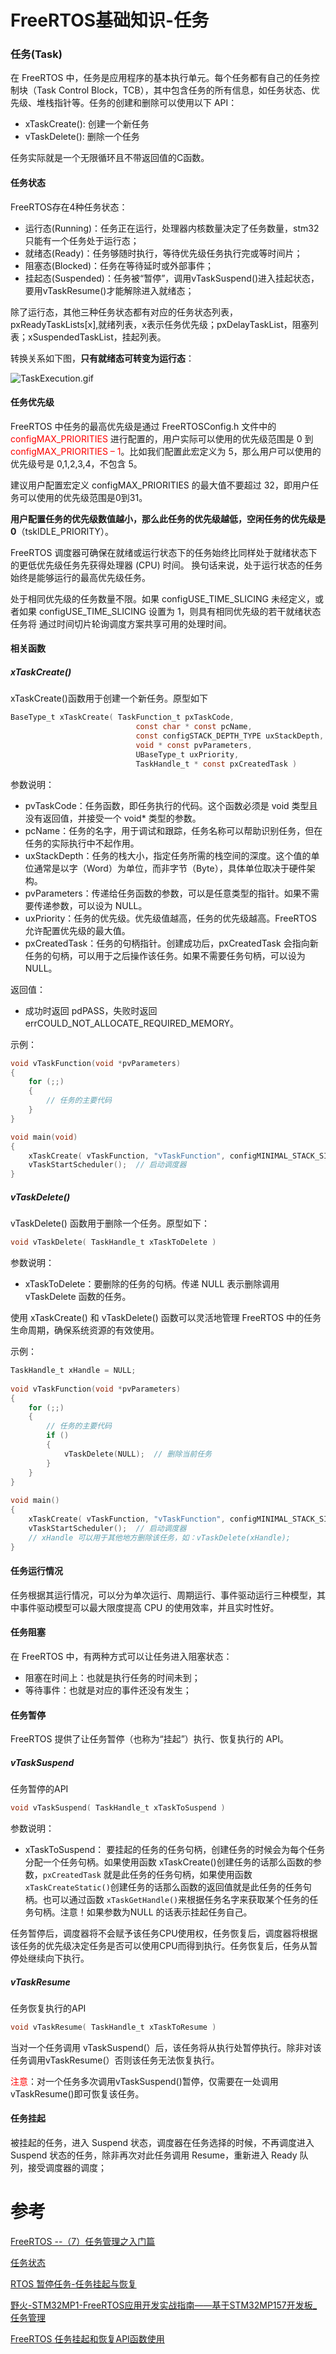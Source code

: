 # FreeRTOS基础知识-任务

### 任务(Task)

在 FreeRTOS 中，任务是应用程序的基本执行单元。每个任务都有自己的任务控制块（Task Control Block，TCB），其中包含任务的所有信息，如任务状态、优先级、堆栈指针等。任务的创建和删除可以使用以下 API：

* xTaskCreate(): 创建一个新任务
* vTaskDelete(): 删除一个任务

任务实际就是一个无限循环且不带返回值的C函数。

#### 任务状态

FreeRTOS存在4种任务状态：

* 运行态(Running)：任务正在运行，处理器内核数量决定了任务数量，stm32只能有一个任务处于运行态；
* 就绪态(Ready)：任务够随时执行，等待优先级任务执行完或等时间片；
* 阻塞态(Blocked)：任务在等待延时或外部事件；
* 挂起态(Suspended)：任务被“暂停”，调用vTaskSuspend()进入挂起状态，要用vTaskResume()才能解除进入就绪态；

除了运行态，其他三种任务状态都有对应的任务状态列表，pxReadyTaskLists[x],就绪列表，x表示任务优先级；pxDelayTaskList，阻塞列表；xSuspendedTaskList，挂起列表。

转换关系如下图，**只有就绪态可转变为运行态**：

![TaskExecution.gif](../FreeRTOS/image/[FreeRTOS]-基础知识-任务/FreeRTOS任务状态.jpg)

#### 任务优先级

FreeRTOS 中任务的最高优先级是通过 FreeRTOSConfig.h 文件中的 <font color=red>configMAX_PRIORITIES</font> 进行配置的，用户实际可以使用的优先级范围是 0 到 <font color=red>configMAX_PRIORITIES – 1</font>。比如我们配置此宏定义为 5，那么用户可以使用的优先级号是 0,1,2,3,4，不包含 5。

建议用户配置宏定义 configMAX_PRIORITIES 的最大值不要超过 32，即用户任务可以使用的优先级范围是0到31。

**用户配置任务的优先级数值越小，那么此任务的优先级越低，空闲任务的优先级是 0**（tskIDLE_PRIORITY）。

FreeRTOS 调度器可确保在就绪或运行状态下的任务始终比同样处于就绪状态下的更低优先级任务先获得处理器 (CPU) 时间。 换句话来说，处于运行状态的任务始终是能够运行的最高优先级任务。

处于相同优先级的任务数量不限。如果 configUSE_TIME_SLICING 未经定义，或者如果 configUSE_TIME_SLICING 设置为 1，则具有相同优先级的若干就绪状态任务将 通过时间切片轮询调度方案共享可用的处理时间。

#### 相关函数

##### xTaskCreate()

xTaskCreate()函数用于创建一个新任务。原型如下

```c
BaseType_t xTaskCreate( TaskFunction_t pxTaskCode,
                            const char * const pcName,
                            const configSTACK_DEPTH_TYPE uxStackDepth,
                            void * const pvParameters,
                            UBaseType_t uxPriority,
                            TaskHandle_t * const pxCreatedTask )
```

参数说明：

* pvTaskCode：任务函数，即任务执行的代码。这个函数必须是 void 类型且没有返回值，并接受一个 void* 类型的参数。
* pcName：任务的名字，用于调试和跟踪，任务名称可以帮助识别任务，但在任务的实际执行中不起作用。
* uxStackDepth：任务的栈大小，指定任务所需的栈空间的深度。这个值的单位通常是以字（Word）为单位，而非字节（Byte），具体单位取决于硬件架构。
* pvParameters：传递给任务函数的参数，可以是任意类型的指针。如果不需要传递参数，可以设为 NULL。
* uxPriority：任务的优先级。优先级值越高，任务的优先级越高。FreeRTOS 允许配置优先级的最大值。
* pxCreatedTask：任务的句柄指针。创建成功后，pxCreatedTask 会指向新任务的句柄，可以用于之后操作该任务。如果不需要任务句柄，可以设为 NULL。

返回值：

* 成功时返回 pdPASS，失败时返回 errCOULD_NOT_ALLOCATE_REQUIRED_MEMORY。

示例：

```c
void vTaskFunction(void *pvParameters)
{
    for (;;)
    {
        // 任务的主要代码
    }
}

void main(void)
{
    xTaskCreate( vTaskFunction, "vTaskFunction", configMINIMAL_STACK_SIZE, NULL, 0, NULL );
    vTaskStartScheduler();  // 启动调度器
}

```

##### vTaskDelete()

vTaskDelete() 函数用于删除一个任务。原型如下：

```c
void vTaskDelete( TaskHandle_t xTaskToDelete )
```

参数说明：

* xTaskToDelete：要删除的任务的句柄。传递 NULL 表示删除调用 vTaskDelete 函数的任务。

使用 xTaskCreate() 和 vTaskDelete() 函数可以灵活地管理 FreeRTOS 中的任务生命周期，确保系统资源的有效使用。

示例：

```c
TaskHandle_t xHandle = NULL;
 
void vTaskFunction(void *pvParameters)
{
    for (;;)
    {
        // 任务的主要代码
        if ()
        {
            vTaskDelete(NULL);  // 删除当前任务
        }
    }
}
 
void main()
{
    xTaskCreate( vTaskFunction, "vTaskFunction", configMINIMAL_STACK_SIZE, NULL, 0, NULL );
    vTaskStartScheduler();  // 启动调度器
    // xHandle 可以用于其他地方删除该任务，如：vTaskDelete(xHandle);
}
```

#### 任务运行情况

任务根据其运行情况，可以分为单次运行、周期运行、事件驱动运行三种模型，其中事件驱动模型可以最大限度提高 CPU 的使用效率，并且实时性好。

#### 任务阻塞

在 FreeRTOS 中，有两种方式可以让任务进入阻塞状态：

* 阻塞在时间上：也就是执行任务的时间未到；
* 等待事件：也就是对应的事件还没有发生；



#### 任务暂停

FreeRTOS 提供了让任务暂停（也称为“挂起”）执行、恢复执行的 API。

##### vTaskSuspend

任务暂停的API

```c
void vTaskSuspend( TaskHandle_t xTaskToSuspend )
```

参数说明：

* xTaskToSuspend： 要挂起的任务的任务句柄，创建任务的时候会为每个任务分配一个任务句柄。如果使用函数 xTaskCreate()创建任务的话那么函数的参数，`pxCreatedTask` 就是此任务的任务句柄，如果使用函数`xTaskCreateStatic()`创建任务的话那么函数的返回值就是此任务的任务句柄。也可以通过函数 `xTaskGetHandle()`来根据任务名字来获取某个任务的任务句柄。注意！如果参数为NULL 的话表示挂起任务自己。

任务暂停后，调度器将不会赋予该任务CPU使用权，任务恢复后，调度器将根据该任务的优先级决定任务是否可以使用CPU而得到执行。任务恢复后，任务从暂停处继续向下执行。

##### vTaskResume

任务恢复执行的API

```c
void vTaskResume( TaskHandle_t xTaskToResume )
```

当对一个任务调用 vTaskSuspend(）后，该任务将从执行处暂停执行。除非对该任务调用vTaskResume(）否则该任务无法恢复执行。

<font color=red>注意</font>：对一个任务多次调用vTaskSuspend()暂停，仅需要在一处调用vTaskResume()即可恢复该任务。

#### 任务挂起

被挂起的任务，进入 Suspend 状态，调度器在任务选择的时候，不再调度进入 Suspend 状态的任务，除非再次对此任务调用 Resume，重新进入 Ready 队列，接受调度器的调度；

# 参考

[FreeRTOS --（7）任务管理之入门篇](https://blog.csdn.net/zhoutaopower/article/details/107019521)

[任务状态](https://freertos.org/zh-cn-cmn-s/Documentation/02-Kernel/02-Kernel-features/01-Tasks-and-co-routines/02-Task-states)

[RTOS 暂停任务-任务挂起与恢复](https://blog.csdn.net/wangyx1234/article/details/127273090?spm=1001.2014.3001.5502)

[野火-STM32MP1-FreeRTOS应用开发实战指南——基于STM32MP157开发板_任务管理](https://doc.embedfire.com/linux/stm32mp1/freertos/zh/latest/application/tasks_management.html)

[FreeRTOS 任务挂起和恢复API函数使用](https://www.cnblogs.com/bathwind/p/18109407)
